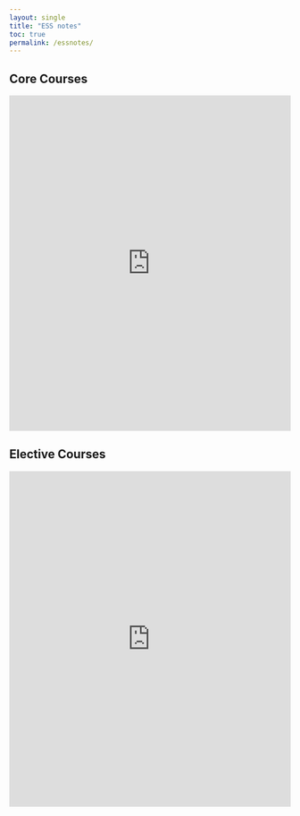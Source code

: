 ```yaml
---
layout: single
title: "ESS notes"
toc: true
permalink: /essnotes/
---
```


## Core Courses
<iframe src="https://drive.google.com/embeddedfolderview?id=1MiFTU8iFxyr0jQFxkcfO3WgSW2Kpcugm#list" style="width:100%; height:600px; border:0;"></iframe>

## Elective Courses
<iframe src="https://drive.google.com/embeddedfolderview?id=1JTj7s0nRso11YjV7Vf92xCQ_mVWkZFIj#list" style="width:100%; height:600px; border:0;"></iframe>

